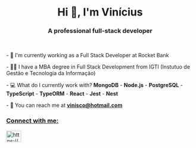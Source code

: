 <h1 align="center">Hi 👋, I'm Vinícius</h1>
<h3 align="center">A professional full-stack developer</h3>
<br/>


<p>- 💼 I'm currently working as a Full Stack Developer at Rocket Bank</p>
<p>- 👨‍🎓 I have a MBA degree in Full Stack Development from IGTI (Instutuo de Gestão e Tecnologia da Informação)</p>
<p>- 💻 What do I currently work with? <strong>MongoDB</strong> - <strong>Node.js</strong> - <strong>PostgreSQL</strong> - <strong>TypeScript</strong> -  <strong>TypeORM</strong> - <strong>React</strong> - <strong>Jest</strong> - <strong>Nest</strong> </p> 
<p>- 📩 You can reach me at <strong><a href="mailto:vinisco@hotmail.com?subject=Hello,%20Vinicius">
vinisco@hotmail.com</ a></strong></p>

<h3 align="left">Connect with me:</h3>
  <a
    href="https://www.linkedin.com/in/viniciuslsena/"
    target="blank"
    ><img
      align="center"
      src="https://cdn.jsdelivr.net/npm/simple-icons@3.0.1/icons/linkedin.svg"
      alt="https://www.linkedin.com/in/viniciuslsena/"
      height="30"
      width="40"
  /></a>
</p>




